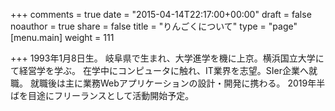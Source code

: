 +++
comments = true
date = "2015-04-14T22:17:00+00:00"
draft = false
noauthor = true
share = false
title = "りんごくについて"
type = "page"
[menu.main]
weight = 111

+++
1993年1月8日生。
岐阜県で生まれ、大学進学を機に上京。横浜国立大学にて経営学を学ぶ。
在学中にコンピュータに触れ、IT業界を志望。SIer企業へ就職。
就職後は主に業務Webアプリケーションの設計・開発に携わる。
2019年半ばを目途にフリーランスとして活動開始予定。
